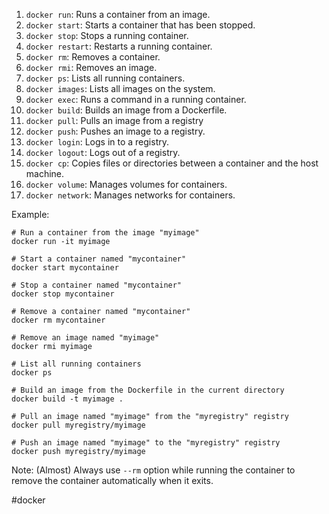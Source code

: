 
1.  `docker run`: Runs a container from an image.
2.  `docker start`: Starts a container that has been stopped.
3.  `docker stop`: Stops a running container.
4.  `docker restart`: Restarts a running container.
5.  `docker rm`: Removes a container.
6.  `docker rmi`: Removes an image.
7.  `docker ps`: Lists all running containers.
8.  `docker images`: Lists all images on the system.
9.  `docker exec`: Runs a command in a running container.
10.  `docker build`: Builds an image from a Dockerfile.
11.  `docker pull`: Pulls an image from a registry
12.  `docker push`: Pushes an image to a registry.
13.  `docker login`: Logs in to a registry.
14.  `docker logout`: Logs out of a registry.
15.  `docker cp`: Copies files or directories between a container and the host machine.
16.  `docker volume`: Manages volumes for containers.
17.  `docker network`: Manages networks for containers.

Example:

```shell
# Run a container from the image "myimage"
docker run -it myimage

# Start a container named "mycontainer"
docker start mycontainer

# Stop a container named "mycontainer"
docker stop mycontainer

# Remove a container named "mycontainer"
docker rm mycontainer

# Remove an image named "myimage"
docker rmi myimage

# List all running containers
docker ps

# Build an image from the Dockerfile in the current directory
docker build -t myimage .

# Pull an image named "myimage" from the "myregistry" registry
docker pull myregistry/myimage

# Push an image named "myimage" to the "myregistry" registry
docker push myregistry/myimage
```

Note: (Almost) Always use `--rm` option while running the container to remove the container automatically when it exits.

#docker
